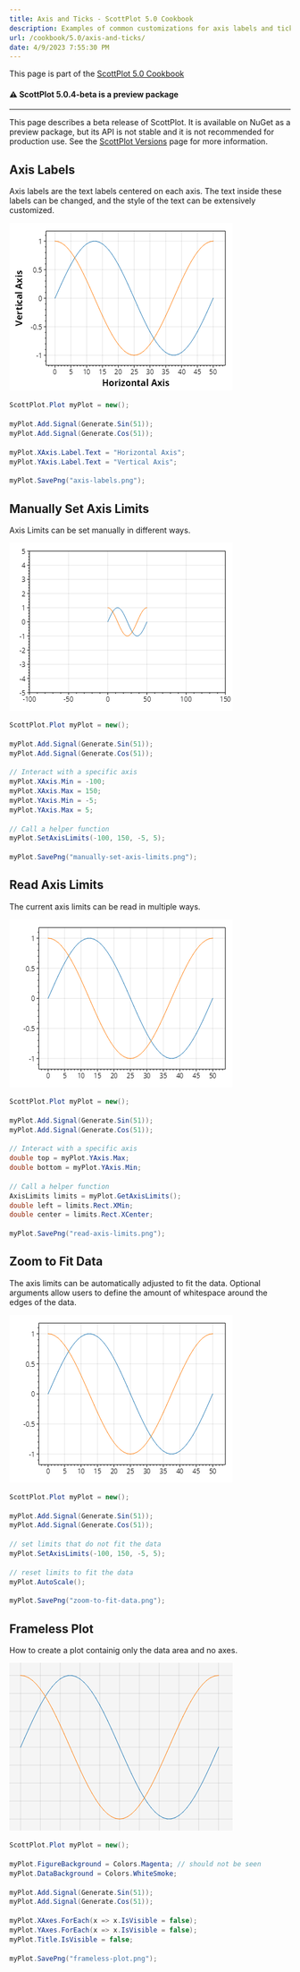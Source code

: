 ```yaml
---
title: Axis and Ticks - ScottPlot 5.0 Cookbook
description: Examples of common customizations for axis labels and ticks
url: /cookbook/5.0/axis-and-ticks/
date: 4/9/2023 7:55:30 PM
---
```


This page is part of the [ScottPlot 5.0 Cookbook](../)


<div class='alert alert-warning' role='alert'><h4 class='alert-heading py-0 my-0'>⚠️ ScottPlot 5.0.4-beta is a preview package</h4><hr /><p class='mb-0'><span class='fw-semibold'>This page describes a beta release of ScottPlot.</span> It is available on NuGet as a preview package, but its API is not stable and it is not recommended for production use. See the <a href='https://scottplot.net/versions/'>ScottPlot Versions</a> page for more information. </p></div>



## Axis Labels

Axis labels are the text labels centered on each axis. The text inside these labels can be changed, and the style of the text can be extensively customized.

[![](axis-labels.png)](axis-labels.png)

```cs
ScottPlot.Plot myPlot = new();

myPlot.Add.Signal(Generate.Sin(51));
myPlot.Add.Signal(Generate.Cos(51));

myPlot.XAxis.Label.Text = "Horizontal Axis";
myPlot.YAxis.Label.Text = "Vertical Axis";

myPlot.SavePng("axis-labels.png");
```


## Manually Set Axis Limits

Axis Limits can be set manually in different ways.

[![](manually-set-axis-limits.png)](manually-set-axis-limits.png)

```cs
ScottPlot.Plot myPlot = new();

myPlot.Add.Signal(Generate.Sin(51));
myPlot.Add.Signal(Generate.Cos(51));

// Interact with a specific axis
myPlot.XAxis.Min = -100;
myPlot.XAxis.Max = 150;
myPlot.YAxis.Min = -5;
myPlot.YAxis.Max = 5;

// Call a helper function
myPlot.SetAxisLimits(-100, 150, -5, 5);

myPlot.SavePng("manually-set-axis-limits.png");
```


## Read Axis Limits

The current axis limits can be read in multiple ways.

[![](read-axis-limits.png)](read-axis-limits.png)

```cs
ScottPlot.Plot myPlot = new();

myPlot.Add.Signal(Generate.Sin(51));
myPlot.Add.Signal(Generate.Cos(51));

// Interact with a specific axis
double top = myPlot.YAxis.Max;
double bottom = myPlot.YAxis.Min;

// Call a helper function
AxisLimits limits = myPlot.GetAxisLimits();
double left = limits.Rect.XMin;
double center = limits.Rect.XCenter;

myPlot.SavePng("read-axis-limits.png");
```


## Zoom to Fit Data

The axis limits can be automatically adjusted to fit the data. Optional arguments allow users to define the amount of whitespace around the edges of the data.

[![](zoom-to-fit-data.png)](zoom-to-fit-data.png)

```cs
ScottPlot.Plot myPlot = new();

myPlot.Add.Signal(Generate.Sin(51));
myPlot.Add.Signal(Generate.Cos(51));

// set limits that do not fit the data
myPlot.SetAxisLimits(-100, 150, -5, 5);

// reset limits to fit the data
myPlot.AutoScale();

myPlot.SavePng("zoom-to-fit-data.png");
```


## Frameless Plot

How to create a plot containig only the data area and no axes.

[![](frameless-plot.png)](frameless-plot.png)

```cs
ScottPlot.Plot myPlot = new();

myPlot.FigureBackground = Colors.Magenta; // should not be seen
myPlot.DataBackground = Colors.WhiteSmoke;

myPlot.Add.Signal(Generate.Sin(51));
myPlot.Add.Signal(Generate.Cos(51));

myPlot.XAxes.ForEach(x => x.IsVisible = false);
myPlot.YAxes.ForEach(x => x.IsVisible = false);
myPlot.Title.IsVisible = false;

myPlot.SavePng("frameless-plot.png");
```

